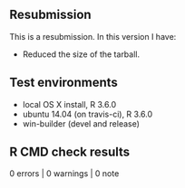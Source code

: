 ## Resubmission
This is a resubmission. In this version I have:

* Reduced the size of the tarball.

## Test environments
* local OS X install, R 3.6.0
* ubuntu 14.04 (on travis-ci), R 3.6.0
* win-builder (devel and release)

## R CMD check results

0 errors | 0 warnings | 0 note
